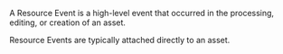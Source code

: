 A Resource Event is a high-level event that occurred in the processing, editing, or creation of an asset.

Resource Events are typically attached directly to an asset.
